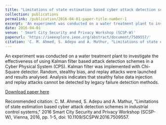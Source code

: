 ```yaml
---
title: "Limitations of state estimation based cyber attack detection schemes in industrial control systems"
collection: publications
permalink: /publication/2016-04-01-paper-title-number-1
excerpt: 'An experiment was conducted on a water treatment plant to investigate the effectiveness of using Kalman filter based attack detection schemes in a Cyber Physical System (CPS). Kalman filter was implemented with Chi-Square detector. Random, stealthy bias, and replay attacks were launched and results analysed. Analysis indicates that stealthy false data injection and replay attacks cannot be detected by legacy failure detection methods.'
date: 2016-04-01
venue: ' Smart City Security and Privacy Workshop (SCSP-W)'
paperurl: 'https://ieeexplore.ieee.org/abstract/document/7509557/'
citation: 'C. M. Ahmed, S. Adepu and A. Mathur, "Limitations of state estimation based cyber attack detection schemes in industrial control systems," 2016 Smart City Security and Privacy Workshop (SCSP-W), Vienna, 2016, pp. 1-5, doi: 10.1109/SCSPW.2016.7509557.'
---
```

An experiment was conducted on a water treatment plant to investigate the effectiveness of using Kalman filter based attack detection schemes in a Cyber Physical System (CPS). Kalman filter was implemented with Chi-Square detector. Random, stealthy bias, and replay attacks were launched and results analysed. Analysis indicates that stealthy false data injection and replay attacks cannot be detected by legacy failure detection methods.

[Download paper here](http://mujeebch.github.io/files/paper1.pdf)

Recommended citation: C. M. Ahmed, S. Adepu and A. Mathur, "Limitations of state estimation based cyber attack detection schemes in industrial control systems," 2016 Smart City Security and Privacy Workshop (SCSP-W), Vienna, 2016, pp. 1-5, doi: 10.1109/SCSPW.2016.7509557.